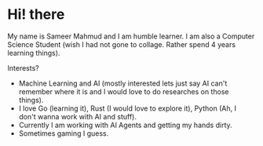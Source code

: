# Hi! there

My name is Sameer Mahmud and I am humble learner. I am also a Computer Science Student (wish I had not gone to collage. Rather spend 4 years learning things).

Interests?
- Machine Learning and AI (mostly interested lets just say AI can't remember where it is and I would love to do researches on those things).
- I love Go (learning it), Rust (I would love to explore it), Python (Ah, I don't wanna work with AI and stuff).
- Currently I am working with AI Agents and getting my hands dirty. 
- Sometimes gaming I guess.
  
